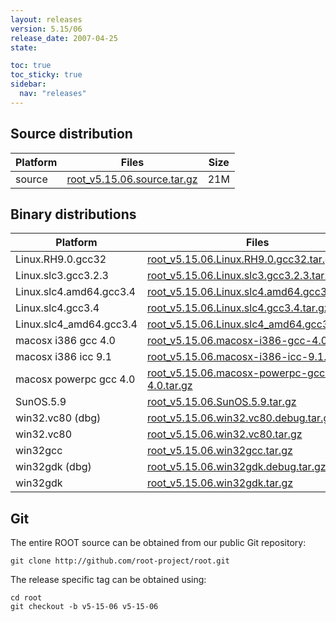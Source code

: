 ```yaml
---
layout: releases
version: 5.15/06
release_date: 2007-04-25
state:

toc: true
toc_sticky: true
sidebar:
  nav: "releases"
---
```



## Source distribution

| Platform       | Files | Size |
|-----------|-------|-----|
| source | [root_v5.15.06.source.tar.gz](https://root.cern.ch/download/root_v5.15.06.source.tar.gz) |  21M |


## Binary distributions

| Platform       | Files | Size |
|-----------|-------|-----|
| Linux.RH9.0.gcc32 | [root_v5.15.06.Linux.RH9.0.gcc32.tar.gz](https://root.cern.ch/download/root_v5.15.06.Linux.RH9.0.gcc32.tar.gz) |  35M |
| Linux.slc3.gcc3.2.3 | [root_v5.15.06.Linux.slc3.gcc3.2.3.tar.gz](https://root.cern.ch/download/root_v5.15.06.Linux.slc3.gcc3.2.3.tar.gz) |  34M |
| Linux.slc4.amd64.gcc3.4 | [root_v5.15.06.Linux.slc4.amd64.gcc3.4.tar.gz](https://root.cern.ch/download/root_v5.15.06.Linux.slc4.amd64.gcc3.4.tar.gz) |  37M |
| Linux.slc4.gcc3.4 | [root_v5.15.06.Linux.slc4.gcc3.4.tar.gz](https://root.cern.ch/download/root_v5.15.06.Linux.slc4.gcc3.4.tar.gz) |  35M |
| Linux.slc4_amd64.gcc3.4 | [root_v5.15.06.Linux.slc4_amd64.gcc3.4.tar.gz](https://root.cern.ch/download/root_v5.15.06.Linux.slc4_amd64.gcc3.4.tar.gz) |  36M |
| macosx i386 gcc 4.0 | [root_v5.15.06.macosx-i386-gcc-4.0.tar.gz](https://root.cern.ch/download/root_v5.15.06.macosx-i386-gcc-4.0.tar.gz) |  38M |
| macosx i386 icc 9.1 | [root_v5.15.06.macosx-i386-icc-9.1.tar.gz](https://root.cern.ch/download/root_v5.15.06.macosx-i386-icc-9.1.tar.gz) |  71M |
| macosx powerpc gcc 4.0 | [root_v5.15.06.macosx-powerpc-gcc-4.0.tar.gz](https://root.cern.ch/download/root_v5.15.06.macosx-powerpc-gcc-4.0.tar.gz) |  35M |
| SunOS.5.9 | [root_v5.15.06.SunOS.5.9.tar.gz](https://root.cern.ch/download/root_v5.15.06.SunOS.5.9.tar.gz) |  41M |
| win32.vc80 (dbg) | [root_v5.15.06.win32.vc80.debug.tar.gz](https://root.cern.ch/download/root_v5.15.06.win32.vc80.debug.tar.gz) |  88M |
| win32.vc80 | [root_v5.15.06.win32.vc80.tar.gz](https://root.cern.ch/download/root_v5.15.06.win32.vc80.tar.gz) |  40M |
| win32gcc | [root_v5.15.06.win32gcc.tar.gz](https://root.cern.ch/download/root_v5.15.06.win32gcc.tar.gz) |  42M |
| win32gdk (dbg) | [root_v5.15.06.win32gdk.debug.tar.gz](https://root.cern.ch/download/root_v5.15.06.win32gdk.debug.tar.gz) |  85M |
| win32gdk | [root_v5.15.06.win32gdk.tar.gz](https://root.cern.ch/download/root_v5.15.06.win32gdk.tar.gz) |  43M |


## Git
The entire ROOT source can be obtained from our public Git repository:

~~~
git clone http://github.com/root-project/root.git
~~~
The release specific tag can be obtained using:
~~~
cd root
git checkout -b v5-15-06 v5-15-06
~~~

